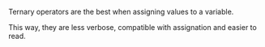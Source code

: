 Ternary operators are the best when assigning values to a variable.

This way, they are less verbose, compatible with assignation and easier to read.

<?php
    // verbose if then structure
    if ($a == 3) {
        $b = 2;
    } else {
        $b = 3;
    }

    // compact ternary call
    $b = ($a == 3) ? 2 : 3;

    // verbose if then structure
    // Works with short assignations and simple expressions
    if ($a != 3) {
        $b += 2 - $a * 4;
    } else {
        $b += 3;
    }

    // compact ternary call
    $b += ($a != 3) ? 2 - $a * 4 : 3;

?>

